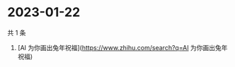 # 2023-01-22

共 1 条

<!-- BEGIN -->
<!-- 最后更新时间 Sun Jan 22 2023 05:06:09 GMT+0800 (China Standard Time) -->

1. [AI 为你画出兔年祝福](https://www.zhihu.com/search?q=AI 为你画出兔年祝福)

<!-- END -->
